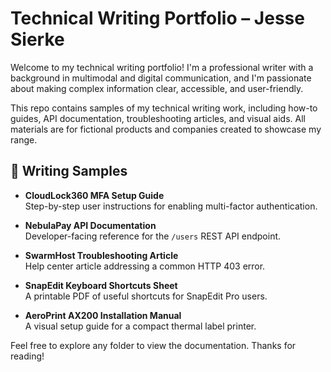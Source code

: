 
# Technical Writing Portfolio – Jesse Sierke

Welcome to my technical writing portfolio! I'm a professional writer with a background in multimodal and digital communication, and I'm passionate about making complex information clear, accessible, and user-friendly.

This repo contains samples of my technical writing work, including how-to guides, API documentation, troubleshooting articles, and visual aids. All materials are for fictional products and companies created to showcase my range.

## 📄 Writing Samples

- **CloudLock360 MFA Setup Guide**  
  Step-by-step user instructions for enabling multi-factor authentication.

- **NebulaPay API Documentation**  
  Developer-facing reference for the `/users` REST API endpoint.

- **SwarmHost Troubleshooting Article**  
  Help center article addressing a common HTTP 403 error.

- **SnapEdit Keyboard Shortcuts Sheet**  
  A printable PDF of useful shortcuts for SnapEdit Pro users.

- **AeroPrint AX200 Installation Manual**  
  A visual setup guide for a compact thermal label printer.

Feel free to explore any folder to view the documentation. Thanks for reading!
